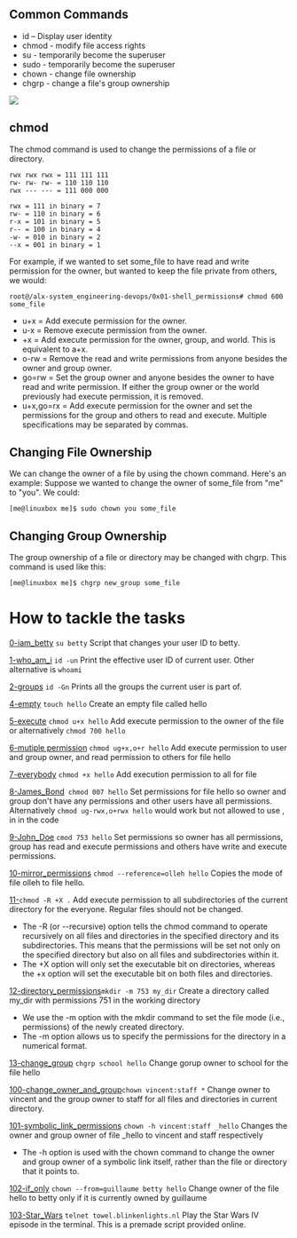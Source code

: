 ## Common Commands

* id – Display user identity<br>
* chmod - modify file access rights<br>
* su - temporarily become the superuser<br>
* sudo - temporarily become the superuser<br>
* chown - change file ownership<br>
* chgrp - change a file's group ownership<br>




![](http://linuxcommand.org/images/file_permissions.png)

## chmod
The chmod command is used to change the permissions of a file or directory.

```
rwx rwx rwx = 111 111 111
rw- rw- rw- = 110 110 110
rwx --- --- = 111 000 000

rwx = 111 in binary = 7
rw- = 110 in binary = 6
r-x = 101 in binary = 5
r-- = 100 in binary = 4
-w- = 010 in binary = 2
--x = 001 in binary = 1

```

For example, if we wanted to set some_file to have read and write permission for the owner, but wanted to keep the file private from others, we would:
```
root@/alx-system_engineering-devops/0x01-shell_permissions# chmod 600 some_file

```

* u+x = Add execute permission for the owner.
* u-x  = Remove execute permission from the owner.
* +x = Add execute permission for the owner, group, and world. This is equivalent to a+x.
* o-rw = Remove the read and write permissions from anyone besides the owner and group owner.
* go=rw = Set the group owner and anyone besides the owner to have read and write permission. If either the group owner or the world previously had execute permission, it is removed.
* u+x,go=rx  = Add execute permission for the owner and set the permissions for the group and others to read and execute. Multiple specifications may be separated by commas.


## Changing File Ownership
We can change the owner of a file by using the chown command. Here's an example: Suppose we wanted to change the owner of some_file from "me" to "you". We could:

```[me@linuxbox me]$ sudo chown you some_file```

## Changing Group Ownership
The group ownership of a file or directory may be changed with chgrp. This command is used like this:

```[me@linuxbox me]$ chgrp new_group some_file```

# How to tackle the tasks

[0-iam_betty](https://github.com/Darryl-Mbae/alx-system_engineering-devops/blob/265fdab20605aa30ac0029ca29bdfaef28a1d17f/0x01-shell_permissions/0-iam_betty) ```su betty```  Script that changes your user ID to betty.

[1-who_am_i](https://github.com/Darryl-Mbae/alx-system_engineering-devops/blob/6dcef42130dc4a52b263a17fff74dd9c75f94ee6/0x01-shell_permissions/1-who_am_i) ```id -un``` Print the effective user ID of current user. Other alternative is ```whoami```

[2-groups](https://github.com/Darryl-Mbae/alx-system_engineering-devops/blob/7ad6a162a5c5c4b100346876ff4ed0d4699cd2e6/0x01-shell_permissions/2-groups) ```id -Gn``` Prints all the groups the current user is part of.

[4-empty](https://github.com/Darryl-Mbae/alx-system_engineering-devops/blob/69543d4d947a4b11c75e0c2209ce5bbacb69de5c/0x01-shell_permissions/4-empty) ```touch hello``` Create an empty file called hello

[5-execute](https://github.com/Darryl-Mbae/alx-system_engineering-devops/blob/9b8302d4b2e50ce20ae27f8898c38c5e2199eab9/0x01-shell_permissions/5-execute) ```chmod u+x hello```  Add execute permission to the owner of the file or alternatively ```chmod 700 hello```

[6-mutiple permission](https://github.com/Darryl-Mbae/alx-system_engineering-devops/blob/d088c67183b7bd90d94f9e4d328d7004778f29a3/0x01-shell_permissions/6-multiple_permissions) ```chmod ug+x,o+r hello``` Add execute permission to user and group owner, and read permission to others for file hello

[7-everybody](https://github.com/Darryl-Mbae/alx-system_engineering-devops/blob/542223a5be42349723e5320bd17675a339531f0e/0x01-shell_permissions/7-everybody) ```chmod +x hello``` Add execution permission to all for file 

[8-James_Bond](https://github.com/Darryl-Mbae/alx-system_engineering-devops/blob/fc50c391dbf6c49617364164b13e3558db723009/0x01-shell_permissions/8-James_Bond)``` chmod 007 hello``` Set permissions for file hello so owner and group don't have any permissions and other users have all permissions. Alternatively ```chmod ug-rwx,o+rwx hello``` would work but not allowed to use , in in the code

[9-John_Doe](https://github.com/Darryl-Mbae/alx-system_engineering-devops/blob/56b62b89652bf01f79710ecd4b3b6d3943ddb076/0x01-shell_permissions/9-John_Doe) ```cmod 753 hello``` Set permissions so owner has all permissions, group has read and execute permissions and others have write and execute permissions.

[10-mirror_permissions](https://github.com/Darryl-Mbae/alx-system_engineering-devops/blob/a05ab4214a8bc5e4bb47ac17566ce3f7c18d81cc/0x01-shell_permissions/10-mirror_permissions) ```chmod --reference=olleh hello``` Copies the mode of file olleh to file hello.

[11-](https://github.com/Darryl-Mbae/alx-system_engineering-devops/blob/cfd60487b2a707198417f9a28b6c017c8900b2ef/0x01-shell_permissions/11-directories_permissions)```chmod -R +X .``` Add execute permission to all subdirectories of the current directory for the everyone. Regular files should not be changed.
* The -R (or --recursive) option tells the chmod command to operate recursively on all files and directories in the specified directory and its subdirectories. This means that the permissions will be set not only on the specified directory but also on all files and subdirectories within it.
* The +X option will only set the executable bit on directories, whereas the +x option will set the executable bit on both files and directories.

[12-directory_permissions](https://github.com/Darryl-Mbae/alx-system_engineering-devops/blob/87555ab7be348b93627b79b1c2f4026ab9628623/0x01-shell_permissions/12-directory_permissions)```mkdir -m 753 my_dir``` Create a directory called my_dir with permissions 751 in the working directory
* We use the -m option with the mkdir command to set the file mode (i.e., permissions) of the newly created directory.
* The -m option allows us to specify the permissions for the directory in a numerical format. 

[13-change_group](https://github.com/Darryl-Mbae/alx-system_engineering-devops/blob/71e989a29579ad4b727bd8cfc0d2b18e4361940c/0x01-shell_permissions/13-change_group) ```chgrp school hello``` Change gorup owner to school for the file hello

[100-change_owner_and_group](https://github.com/Darryl-Mbae/alx-system_engineering-devops/blob/d7ac114606a85b19a483ec512826fd8fc842a96d/0x01-shell_permissions/100-change_owner_and_group)```chown vincent:staff *``` Change owner to vincent and the group owner to staff for all files and directories in current directory.

[101-symbolic_link_permissions](https://github.com/Darryl-Mbae/alx-system_engineering-devops/blob/d7ac114606a85b19a483ec512826fd8fc842a96d/0x01-shell_permissions/101-symbolic_link_permissions) ```chown -h vincent:staff _hello``` Changes the owner and group owner of file _hello to vincent and staff respectively
* The -h option is used with the chown command to change the owner and group owner of a symbolic link itself, rather than the file or directory that it points to.

[102-if_only](https://github.com/Darryl-Mbae/alx-system_engineering-devops/blob/1d925a2aa82f66aeba653652bd05c0cc152232be/0x01-shell_permissions/102-if_only) ```chown --from=guillaume betty hello``` Change owner of the file hello to betty only if it is currently owned by guillaume

[103-Star_Wars](https://github.com/Darryl-Mbae/alx-system_engineering-devops/blob/1d925a2aa82f66aeba653652bd05c0cc152232be/0x01-shell_permissions/103-Star_Wars) ```telnet towel.blinkenlights.nl``` Play the Star Wars IV episode in the terminal. This is a premade script provided online.
